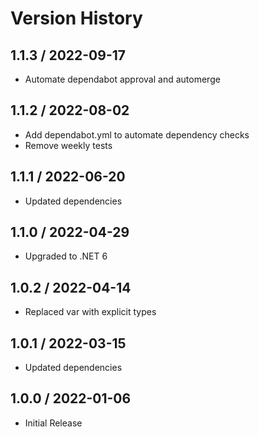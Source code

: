# Version History

## 1.1.3 / 2022-09-17

- Automate dependabot approval and automerge

## 1.1.2 / 2022-08-02

- Add dependabot.yml to automate dependency checks
- Remove weekly tests

## 1.1.1 / 2022-06-20

- Updated dependencies

## 1.1.0 / 2022-04-29

- Upgraded to .NET 6

## 1.0.2 / 2022-04-14

- Replaced var with explicit types

## 1.0.1 / 2022-03-15

- Updated dependencies

## 1.0.0 / 2022-01-06

- Initial Release
